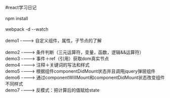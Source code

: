 #react学习日记<br />  
npm install <br />  
webpack -d --watch<br />  
demo1 ----> 自定义组件，属性，子节点的了解<br />  
demo2 ----> 条件判断（三元运算符，变量，函数，逻辑&&运算符）<br /> 
demo3 ----> 事件＋ref（引用）获取dom真实节点<br />
demo4 ----> 注释＋关键词的写法和样式<br />
demo5 ----> 根据组件componentDidMount状态并且调用jquery弹层组件<br />
demo6 ----> 通过componentWillMount和componentDidMount状态改变组件不同样式<br />
demo7 ----> 反模式：把计算后的值赋给state<br />

